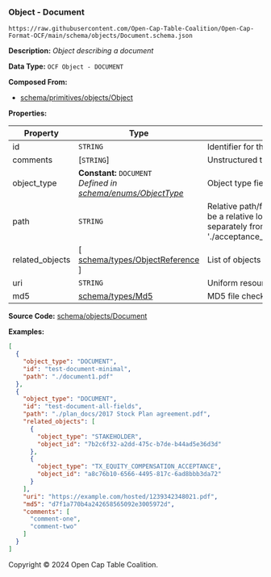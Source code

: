 ### Object - Document

`https://raw.githubusercontent.com/Open-Cap-Table-Coalition/Open-Cap-Format-OCF/main/schema/objects/Document.schema.json`

**Description:** _Object describing a document_

**Data Type:** `OCF Object - DOCUMENT`

**Composed From:**

- [schema/primitives/objects/Object](../primitives/objects/Object.md)

**Properties:**

| Property        | Type                                                                                        | Description                                                                                                                                                                                                                       | Required   |
| --------------- | ------------------------------------------------------------------------------------------- | --------------------------------------------------------------------------------------------------------------------------------------------------------------------------------------------------------------------------------- | ---------- |
| id              | `STRING`                                                                                    | Identifier for the object                                                                                                                                                                                                         | `REQUIRED` |
| comments        | [`STRING`]                                                                                  | Unstructured text comments related to and stored for the object                                                                                                                                                                   | -          |
| object_type     | **Constant:** `DOCUMENT`</br>_Defined in [schema/enums/ObjectType](../enums/ObjectType.md)_ | Object type field                                                                                                                                                                                                                 | `REQUIRED` |
| path            | `STRING`                                                                                    | Relative path/filename for the document. Path is understood to be a relative location within an associated ZIP archive (packaged separately from the OCF archive) e.g. './acceptance_records/John_Wayne_2017_Grant_Agreement.pdf' | `REQUIRED` |
| related_objects | [ [schema/types/ObjectReference](../types/ObjectReference.md) ]                             | List of objects which this document is related to                                                                                                                                                                                 | -          |
| uri             | `STRING`                                                                                    | Uniform resource identifier for the document.                                                                                                                                                                                     | -          |
| md5             | [schema/types/Md5](../types/Md5.md)                                                         | MD5 file checksum                                                                                                                                                                                                                 | -          |

**Source Code:** [schema/objects/Document](../../../../schema/objects/Document.schema.json)

**Examples:**

```json
[
  {
    "object_type": "DOCUMENT",
    "id": "test-document-minimal",
    "path": "./document1.pdf"
  },
  {
    "object_type": "DOCUMENT",
    "id": "test-document-all-fields",
    "path": "./plan_docs/2017 Stock Plan agreement.pdf",
    "related_objects": [
      {
        "object_type": "STAKEHOLDER",
        "object_id": "7b2c6f32-a2dd-475c-b7de-b44ad5e36d3d"
      },
      {
        "object_type": "TX_EQUITY_COMPENSATION_ACCEPTANCE",
        "object_id": "a8c76b10-6566-4495-817c-6ad8bbb3da72"
      }
    ],
    "uri": "https://example.com/hosted/1239342348021.pdf",
    "md5": "d7f1a770b4a242658565092e3005972d",
    "comments": [
      "comment-one",
      "comment-two"
    ]
  }
]
```

Copyright © 2024 Open Cap Table Coalition.

